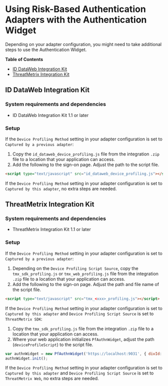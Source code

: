 # Using Risk-Based Authentication Adapters with the Authentication Widget

Depending on your adapter configuration, you might need to take additional steps to use the Authentication Widget.

**Table of Contents**
- [ID DataWeb Integration Kit](#id-dataweb-integration-kit)
- [ThreatMetrix Integration Kit](#threatmetrix-integration-kit)

## ID DataWeb Integration Kit

### System requirements and dependencies

* ID DataWeb Integration Kit 1.1 or later

### Setup

If the `Device Profiling Method` setting in your adapter configuration is set to `Captured by a previous adapter`:
1. Copy the `id_dataweb_device_profiling.js` file from the integration `.zip` file to a location that your application can access.
2. Add the following to the sign-on page. Adjust the path to the script file.
```html
<script type="text/javascript" src="id_dataweb_device_profiling.js"></script>
```
If the `Device Profiling Method` setting in your adapter configuration is set to `Captured by this adapter`, no extra steps are needed.

## ThreatMetrix Integration Kit

### System requirements and dependencies

* ThreatMetrix Integration Kit 1.1 or later

### Setup

If the `Device Profiling Method` setting in your adapter configuration is set to `Captured by a previous adapter`:
1. Depending on the `Device Profiling Script Source`, copy the `tmx_sdk_profiling.js` or `tmx_web_profiling.js` file from the integration `.zip` file to a location that your application can access.
2. Add the following to the sign-on page. Adjust the path and file name of the script file.
```html
<script type="text/javascript" src="tmx_<xxx>_profiling.js"></script>
```
If the `Device Profiling Method` setting in your adapter configuration is set to `Captured by this adapter` and `Device Profiling Script Source` is set to `ThreatMetrix SDK`:
1. Copy the `tmx_sdk_profiling.js` file from the integration `.zip` file to a location that your application can access.
2. Where your web application initializes `PfAuthnWidget`, adjust the path (`deviceProfileScript`) to the script file.
```javascript
var authnWidget = new PfAuthnWidget('https://localhost:9031', { divId: 'authnwidget', deviceProfileScript: './tmx_sdk_profiling.js' });
authnWidget.init();
```
If the `Device Profiling Method` setting in your adapter configuration is set to `Captured by this adapter` and `Device Profiling Script Source` is set to `ThreatMetrix Web`, no extra steps are needed.
